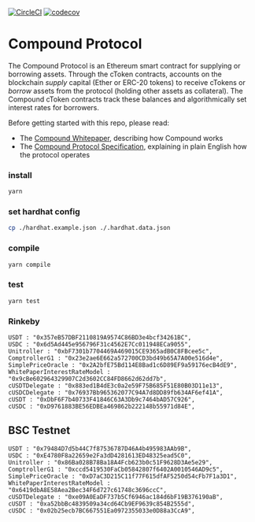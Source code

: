 [![CircleCI](https://circleci.com/gh/compound-finance/compound-protocol.svg?style=svg&circle-token=5ed19932325c559a06f71f87d69012aedd2cf3fb)](https://circleci.com/gh/compound-finance/compound-protocol) [![codecov](https://codecov.io/gh/compound-finance/compound-protocol/branch/master/graph/badge.svg?token=q4UvsvVzOX)](https://codecov.io/gh/compound-finance/compound-protocol)

Compound Protocol
=================

The Compound Protocol is an Ethereum smart contract for supplying or borrowing assets. Through the cToken contracts, accounts on the blockchain *supply* capital (Ether or ERC-20 tokens) to receive cTokens or *borrow* assets from the protocol (holding other assets as collateral). The Compound cToken contracts track these balances and algorithmically set interest rates for borrowers.

Before getting started with this repo, please read:

* The [Compound Whitepaper](https://compound.finance/documents/Compound.Whitepaper.pdf), describing how Compound works
* The [Compound Protocol Specification](https://github.com/compound-finance/compound-protocol/tree/master/docs/CompoundProtocol.pdf), explaining in plain English how the protocol operates

### install 

```sh
yarn 
```

### set hardhat config

```sh
cp ./hardhat.example.json ./.hardhat.data.json
```

### compile

```sh
yarn compile
```

### test
```sh
yarn test
```


### Rinkeby
```
USDT : "0x357eB57DBF2110819A9574C86BD3e4bcf34261BC",
USDC : "0x6d5Ad445e956796F31c4562E7Cc011948ECa9055",
Unitroller : "0xbF7301b7704469A469015CE9365adB0C8FBcee5c",
ComptrollerG1 : "0x23e2ae6E662a572700CD3bd49b65A7A00e516d4e",
SimplePriceOracle : "0x2A2bfE75Bd114E8Bad1c6D89EF9a59176ecB4dE9",
WhitePaperInterestRateModel : "0x9cBe602964329907C2d3602CC84FD8662d62dd7b",
cUSDTDelegate : "0x883ed1B4dE3c0a2e59F75B685F51E80B03D11e13",
cUSDCDelegate : "0x76937Bb965362077C94A7d8DD89fb634AF6ef41A",
cUSDT : "0xDbF6F7b40733F41846C63A3Db9c7464bAD57C926",
cUSDC : "0xD9761883BE56EDBEa469862b222148b55971d84E",
```

## BSC Testnet
```
USDT : "0x79484D7d5b44C7f87536787D46A4b495983AAb9B",
USDC : "0xE4780F8a22659e2Fa3dD4281613ED48325ead5C0",
Unitroller : "0x86Ba028B78Ba18A4Fcb623b0c51F9628D3Ae5e29",
ComptrollerG1 : "0xccd5419530FaCb05842807f6402A0010546AD9c5",
SimplePriceOracle : "0xD7aC3D215C11f77F615dfAF5250d54cFb7F1a3D1",
WhitePaperInterestRateModel : "0x6419dbA8E58Aea2Bec34F6d727c61748c3696ccC",
cUSDTDelegate : "0xe09A0EaDF737b5Cf6946ac184d6bF19B376190aB",
cUSDT : "0xa52bbBc4839509a34cd64Cb9EF9639c854B2555d",
cUSDC : "0x02b25ecb7BC667551Ea0972355033e0D88a3CcA9",
```